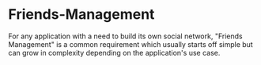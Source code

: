 # Friends-Management
For any application with a need to build its own social network, "Friends Management" is a common requirement which usually starts off simple but can grow in complexity depending on the application's use case.
